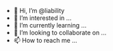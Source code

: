 - 👋 Hi, I’m @liability
- 👀 I’m interested in ...
- 🌱 I’m currently learning ...
- 💞️ I’m looking to collaborate on ...
- 📫 How to reach me ...

<!---
liability/liability is a ✨ special ✨ repository because its `README.md` (this file) appears on your GitHub profile.
You can click the Preview link to take a look at your changes.
--->
